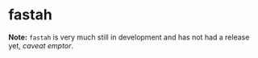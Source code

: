 # fastah

**Note:** `fastah` is very much still in development and has not had a
release yet, _caveat emptor_.
